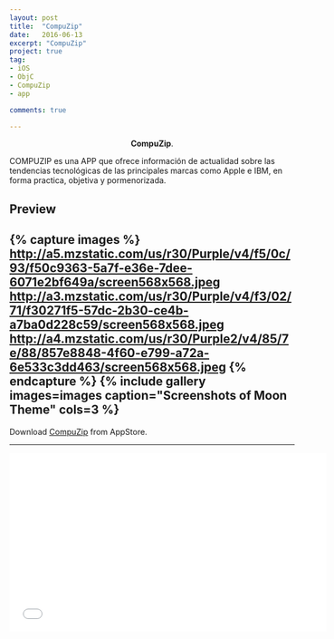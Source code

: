 ```yaml
---
layout: post
title:  "CompuZip"
date:   2016-06-13
excerpt: "CompuZip"
project: true
tag:
- iOS 
- ObjC
- CompuZip
- app

comments: true

---
```


    
<center><b>CompuZip</b>.</center>
     
COMPUZIP es una APP que ofrece información de actualidad sobre las tendencias tecnológicas de las principales marcas como Apple e IBM, en forma practica, objetiva y pormenorizada.

## Preview

{% capture images %}
	http://a5.mzstatic.com/us/r30/Purple/v4/f5/0c/93/f50c9363-5a7f-e36e-7dee-6071e2bf649a/screen568x568.jpeg
	http://a3.mzstatic.com/us/r30/Purple/v4/f3/02/71/f30271f5-57dc-2b30-ce4b-a7ba0d228c59/screen568x568.jpeg
	http://a4.mzstatic.com/us/r30/Purple2/v4/85/7e/88/857e8848-4f60-e799-a72a-6e533c3dd463/screen568x568.jpeg
{% endcapture %}
{% include gallery images=images caption="Screenshots of Moon Theme" cols=3 %}
---

  
      
Download  [CompuZip](https://itunes.apple.com/mx/app/compuzip/id634770051?l=en&mt=8) from AppStore.      


---

<iframe width="560" height="315" src="//www.youtube.com/embed/om9OmMR-x7c" frameborder="0"> </iframe>

